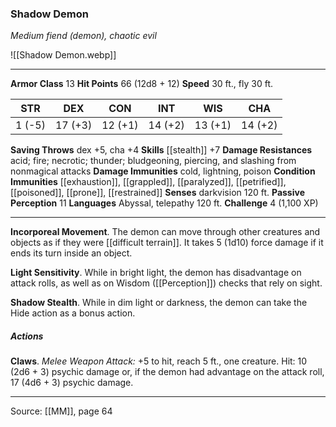 ### Shadow Demon
_Medium fiend (demon), chaotic evil_

![[Shadow Demon.webp]]




---

**Armor Class** 13
**Hit Points** 66 (12d8 + 12)
**Speed** 30 ft., fly 30 ft.

| STR     | DEX     | CON     | INT     | WIS     | CHA     |
|---------|---------|---------|---------|---------|---------|
| 1 (-5) | 17 (+3) | 12 (+1) | 14 (+2) | 13 (+1) | 14 (+2) |

**Saving Throws** dex +5, cha +4
**Skills** [[stealth]] +7
**Damage Resistances** acid; fire; necrotic; thunder; bludgeoning, piercing, and slashing from nonmagical attacks
**Damage Immunities** cold, lightning, poison
**Condition Immunities** [[exhaustion]], [[grappled]], [[paralyzed]], [[petrified]], [[poisoned]], [[prone]], [[restrained]]
**Senses** darkvision 120 ft.
**Passive Perception** 11
**Languages** Abyssal, telepathy 120 ft.
**Challenge** 4 (1,100 XP)

---

**Incorporeal Movement**. The demon can move through other creatures and objects as if they were [[difficult terrain]]. It takes 5 (1d10) force damage if it ends its turn inside an object.

**Light Sensitivity**. While in bright light, the demon has disadvantage on attack rolls, as well as on Wisdom ([[Perception]]) checks that rely on sight.

**Shadow Stealth**. While in dim light or darkness, the demon can take the Hide action as a bonus action.

##### Actions
**Claws**. _Melee Weapon Attack:_ +5 to hit, reach 5 ft., one creature. Hit: 10 (2d6 + 3) psychic damage or, if the demon had advantage on the attack roll, 17 (4d6 + 3) psychic damage.


---

Source: [[MM]], page 64